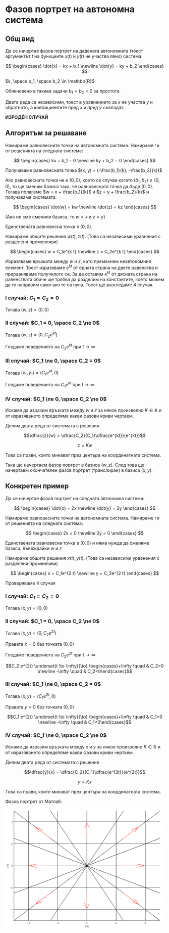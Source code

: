 # Фазов портрет на автономна система

## Общ вид

Да се начертае фазов портрет на дадената автономната (тоест аргументът $t$ на функциите $x(t)$ и $y(t)$ не участва явно) система:

$$
\begin{cases}
\dot{x} = kx + b_1 \newline
\dot{y} = ky + b_2
\end{cases}
$$

$k, \space b_1, \space b_2 \in \mathbb{R}$

Обикновено в такива задачи $b_1 = b_2 = 0$ за простота.

Двата реда са независими, тоест в уравнението за $x$ не участва $y$ и обратното, а коефициентите пред $x$ и пред $y$ съвпадат.

**ИЗРОДÉН СЛУЧАЙ**

## Алгоритъм за решаване

Намираме равновесните точки на автономната система. Намираме ги от решенията на следната система:

$$
\begin{cases}
kx + b_1 = 0 \newline
ky + b_2 = 0
\end{cases}
$$

Получаваме равновесната точка $(x, y) = (-\frac{b_1}{k}, -\frac{b_2}{k})$

Ако равновесната точка не е $(0, 0)$, което се случва когато $(b_1, b_2) \ne (0, 0)$, то ще сменим базиса така, че равновесната точка да бъде $(0 ,0)$. Тогава полагаме $w = x + \frac{b_1}{k}$ и $z = y + \frac{b_2}{k}$ и получаваме системата:

$$
\begin{cases}
\dot{w} = kw \newline
\dot{z} = kz
\end{cases}
$$

(Ако не сме сменили базиса, то $w = x$ и $z = y$)

Единствената равновесна точка е $(0, 0)$.

Намираме общите решения $w(t), z(t)$. (Това са независими уравнения с разделени променливи)

$$
\begin{cases}
w = C_1e^{k t} \newline
z = C_2e^{k t}
\end{cases}
$$

Изразяваме връзката между $w$ и $z$, като премахнем неавтономния елемент. Тоест изразяваме $e^{k t}$ от едната страна на двете равенства и приравняваме получилото се. За да оставим $e^{k t}$ от дясната страна на равенствата обаче ще трябва да разделим на константите, което можем да го направим само ако те са нула. Тоест ще разгледаме 4 случая.

### I случай: $C_1 = C_2 = 0$

Тогава $(w, z) = (0, 0)$

### II случай: $C_1 = 0, \space C_2 \ne 0$

Тогава $(w, z) = (0, C_2 e^{kt})$

Гледаме поведението на $C_2 e^{kt}$ при $t \to \infty$

### III случай: $C_1 \ne 0, \space C_2 = 0$

Тогава $(x_1, y_1) = (C_1 e^{kt}, 0)$

Гледаме поведението на $C_1 e^{kt}$ при $t \to \infty$

### IV случай: $C_1 \ne 0, \space C_2 \ne 0$

Искаме да изразим връзката между $w$ и $z$ за някоe произволно $K \in \mathbb{R}$ и от изразяването определяме какви фазови криви чертаем.

Делим двата реда от системата с решения

$$\dfrac{z}{w} = \dfrac{C_2}{C_1}\dfrac{e^{kt}}{e^{kt}}$$

$$z = Kw$$

Това са прави, които минават през центъра на координатната система.

Така ще начертаем фазов портрет в базиса $(w, z)$. След това ще начертаем окончателен фазов портрет (транслиран) в базиса $(x, y)$.

## Конкретен пример

Да се начертае фазов портрет на следната автономна система:

$$
\begin{cases}
\dot{x} = 2x \newline
\dot{y} = 2y
\end{cases}
$$

Намираме равновесните точки на автономната система. Намираме ги от решенията на следната система:

$$
\begin{cases}
2x = 0 \newline
2y = 0
\end{cases}
$$

Единствената равновесна точка е $(0, 0)$ и няма нужда да сменяме базиса, въвеждайки $w$ и $z$

Намираме общите решения $x(t), y(t)$. (Това са независими уравнения с разделени променливи)

$$
\begin{cases}
x = C_1e^{2 t} \newline
y = C_2e^{2 t}
\end{cases}
$$

Проверяваме 4 случая

### I случай: $C_1 = C_2 = 0$

Тогава $(x, y) = (0, 0)$

### II случай: $C_1 = 0, \space C_2 \ne 0$

Тогава $(x, y) = (0, C_2 e^{2t})$

Правата $x=0$ без точката $(0, 0)$

Гледаме поведението на $C_2 e^{2t}$ при $t \to \infty$

$$C_2 e^{2t} \underset{t \to \infty}{\to} \begin{cases}+\infty \quad & C_2>0 \newline -\infty \quad & C_2<0\end{cases}$$

### III случай: $C_1 \ne 0, \space C_2 = 0$

Тогава $(x, y) = (C_1 e^{2t}, 0)$

Правата $y=0$ без точката $(0, 0)$

$$C_1 e^{2t} \underset{t \to \infty}{\to} \begin{cases}+\infty \quad & C_1>0 \newline -\infty \quad & C_1<0\end{cases}$$

### IV случай: $C_1 \ne 0, \space C_2 \ne 0$

Искаме да изразим връзката между $x$ и $y$ за някоe произволно $K \in \mathbb{R}$ и от изразяването определяме какви фазови криви чертаем.

Делим двата реда от системата с решения

$$\dfrac{y}{x} = \dfrac{C_2}{C_1}\dfrac{e^{2t}}{e^{2t}}$$

$$y = Kx$$

Това са прави, които минават през центъра на координатната система.

Фазов портрет от Матлаб:

![Няма картинка :(](../../data/прави_матлаб.png "Фазов портрет")
